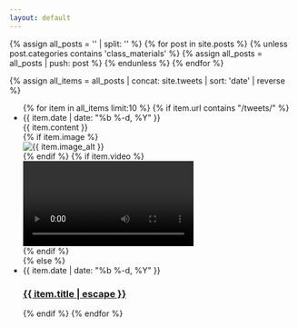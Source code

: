 ```yaml
---
layout: default
---
```


{% assign all_posts = '' | split: '' %}
{% for post in site.posts %}
  {% unless post.categories contains 'class_materials' %}
    {% assign all_posts = all_posts | push: post %}
  {% endunless %}
{% endfor %}

{% assign all_items = all_posts | concat: site.tweets | sort: 'date' | reverse %}

<ul class="post-list">
  {% for item in all_items limit:10 %}
    {% if item.url contains "/tweets/" %}
      <!-- Tweet item -->
      <li class="tweet-item">
        <div class="tweet-date">{{ item.date | date: "%b %-d, %Y" }}</div>
        <div class="tweet-content">{{ item.content }}</div>
        {% if item.image %}
          <div class="tweet-media">
            <img src="{{ item.image }}" alt="{{ item.image_alt }}">
          </div>
        {% endif %}
        {% if item.video %}
          <div class="tweet-media">
            <video controls src="{{ item.video }}"></video>
          </div>
        {% endif %}
      </li>
    {% else %}
      <!-- Post item -->
      <li class="tweet-item">
        <div class="tweet-date">{{ item.date | date: "%b %-d, %Y" }}</div>
        <h3>
          <a class="post-link" href="{{ item.url | relative_url }}">
            {{ item.title | escape }}
          </a>
        </h3>
      </li>
    {% endif %}
  {% endfor %}
</ul>